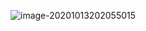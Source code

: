 ![image-20201013202055015](D:\Work\software\softwaredevelop\Study-notes\Java系列\img\image-20201013202055015.png)
